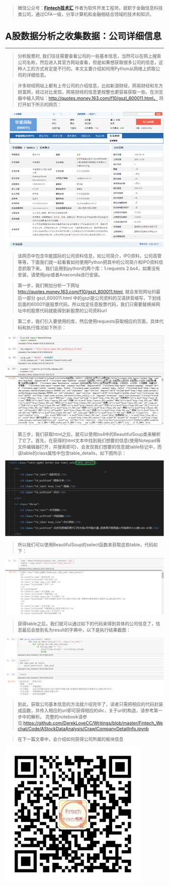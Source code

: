 >微信公众号：**[Fintech技术汇](#jump_fintech)**
作者为软件开发工程师，就职于金融信息科技类公司，通过CFA一级，分享计算机和金融相结合领域的技术和知识。

# A股数据分析之收集数据：公司详细信息

***
>分析股票时, 我们往往需要查看公司的一些基本信息，当然可以在网上搜索公司名称，然后进入其官方网站查看，但是如果想获取很多公司的信息，这种人工的方式肯定是不行的。本文主要介绍如何用Python从网络上抓取公司的详细信息。

>许多财经网站上都有上市公司的介绍信息，比如新浪财经，网易财经和东方财富网，经过对比发现，网易财经的信息更规整也更容易获取一些。在浏览器中输入网址：http://quotes.money.163.com/f10/gszl_600011.html， 将打开如下所示的网页：

![Company Info](https://github.com/DerekLoveCC/Writings/raw/master/Fintech_Wechat/Article/AStock/company_info/163_companyInfo.png)

>该网页中包含华能国际的公司资料信息，如公司简介，IPO资料，公司高管等等，下面我们就一起看看如何使用Python把其中的公司简介和IPO资料信息抓取下来。
我们会用到python的两个库：1.requests 2.bs4，如果没有安装，请使用pip或者Anaconda进行安装。

>第一步，我们稍加分析一下网址 http://quotes.money.163.com/f10/gszl_600011.html, 就会发现网址的最后一部分 gszl_600011.html 中的gszl是公司资料的汉语拼音缩写，下划线后面的600011是股票代码，所以给定任意股票代码，我们只需要替换掉网址中的股票代码就能得到新股票的公司资料url

>第二步，我们引入要使用的库，然后使用requests获取相应的页面，具体代码和执行情况如下所示：

![Company Info html](https://github.com/DerekLoveCC/Writings/raw/master/Fintech_Wechat/Article/AStock/company_info/163_companyInfoHtml_code.png)

>第三步，我们获取html之后，就可以使用bs4中的BeautifulSoup类来解析了它了。首先，在获得的html文本中找到我们想要的信息(使用Notepad等文件编辑器打开，并搜索即可)，会发现我们想要的信息就table标记中，而该table的class属性中包含table_details，如下图所示：

![Company Info table in html](https://github.com/DerekLoveCC/Writings/raw/master/Fintech_Wechat/Article/AStock/company_info/163_companyInfo_tableInHtml.png)

>所以我们可以使用BeautifulSoup的select函数来获取这些table，代码如下：

![Company Info table](https://github.com/DerekLoveCC/Writings/raw/master/Fintech_Wechat/Article/AStock/company_info/163_companyInfo_table.png)

>获得table之后，我们就可以通过如下的代码来得到具体的公司信息了，信息最后会放到名为result的字典中，以下是执行结果截图：

![execute result](https://github.com/DerekLoveCC/Writings/raw/master/Fintech_Wechat/Article/AStock/company_info/execute_result.png)

>到此，获取公司基本信息的方法就介绍完毕了，读者只需把相应的代码封装成函数，并传入相应的url即可获得相应的dic，关于url的构造，请参考第一步中的解析。
完整的notebook请参见:https://github.com/DerekLoveCC/Writings/blob/master/Fintech_Wechat/Code/AStockDataAnalysis/CrawlCompanyDetailInfo.ipynb

>在下一篇文章中，会介绍如何获得公司所属的板块信息

<a id="jump_fintech"></a>
![Fintech技术汇](https://github.com/DerekLoveCC/Writings/raw/master/Fintech_Wechat/Fintech.jpg)